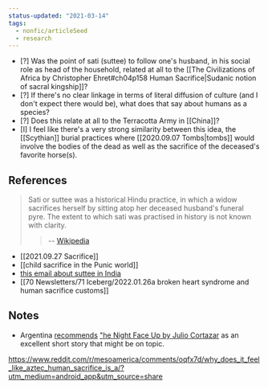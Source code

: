 ```yaml
---
status-updated: "2021-03-14"
tags: 
  - nonfic/articleSeed 
  - research 
---
```


- [?] Was the point of sati (suttee) to follow one's husband, in his social role as head of the household, related at all to the [[The Civilizations of Africa by Christopher Ehret#ch04p158 Human Sacrifice|Sudanic notion of sacral kingship]]? 
- [?] If there's no clear linkage in terms of literal diffusion of culture (and I don't expect there would be), what does that say about humans as a species? 
- [?] Does this relate at all to the Terracotta Army in [[China]]? 
- [I] I feel like there's a very strong similarity between this idea, the [[Scythian]] burial practices where [[2020.09.07 Tombs|tombs]] would involve the bodies of the dead as well as the sacrifice of the deceased's favorite horse(s). 

## References
> Sati or suttee was a historical Hindu practice, in which a widow sacrifices herself by sitting atop her deceased husband's funeral pyre. The extent to which sati was practised in history is not known with clarity.
>> -- <a href="https://en.wikipedia.org/wiki/Sati_(practice)">Wikipedia</a>

* [[2021.09.27 Sacrifice]]
* [[child sacrifice in the Punic world]]
* [this email about suttee in India](https://mail.google.com/mail/u/0/#inbox/FMfcgzGlkPWDwcxCSCHTRLnpKFThLSPC) 
* [[70 Newsletters/71 Iceberg/2022.01.26a broken heart syndrome and human sacrifice customs]]

## Notes

* Argentina [recommends](https://discord.com/channels/686053708261228577/700466324840775831/826855407469330542) ["he Night Face Up by Julio Cortazar](https://www.medina502.com/classes/ml260_2017/readings/Cortazar_The_Night_Face_Up.pdf) as an excellent short story that might be on topic. 

https://www.reddit.com/r/mesoamerica/comments/oqfx7d/why_does_it_feel_like_aztec_human_sacrifice_is_a/?utm_medium=android_app&utm_source=share